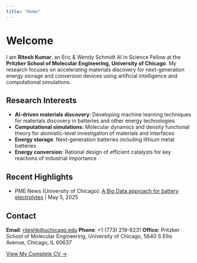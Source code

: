 ```yaml
---
title: "Home"
---
```


# Welcome

I am **Ritesh Kumar**, an Eric & Wendy Schmidt AI in Science Fellow at the **Pritzker School of Molecular Engineering, University of Chicago**. My research focuses on accelerating materials discovery for next-generation energy storage and conversion devices using artificial intelligence and computational simulations.

## Research Interests

- **AI-driven materials discovery**: Developing machine learning techniques for materials discovery in batteries and other energy technologies
- **Computational simulations**: Molecular dynamics and density functional theory for atomistic-level investigation of materials and interfaces
- **Energy storage**: Next-generation batteries including lithium metal batteries
- **Energy conversion**: Rational design of efficient catalysts for key reactions of industrial importance

## Recent Highlights

- PME News (University of Chicago): [A Big Data approach for battery electrolytes](https://pme.uchicago.edu/news/big-data-approach-battery-electrolytes) | May 5, 2025


## Contact

**Email**: riteshk@uchicago.edu
**Phone**: +1 (773) 219-8231
**Office**: Pritzker School of Molecular Engineering, University of Chicago, 5640 S Ellis Avenue, Chicago, IL 60637

[View My Complete CV →](/Ritesh_Kumar_CV.pdf)
